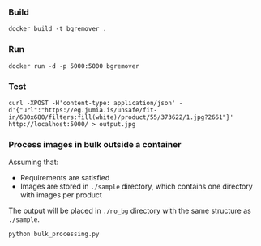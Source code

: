 ### Build
```shell
docker build -t bgremover .
```
### Run
```shell
docker run -d -p 5000:5000 bgremover
```

### Test
```shell
curl -XPOST -H'content-type: application/json' -d'{"url":"https://eg.jumia.is/unsafe/fit-in/680x680/filters:fill(white)/product/55/373622/1.jpg?2661"}' http://localhost:5000/ > output.jpg
```

### Process images in bulk outside a container
Assuming that:

- Requirements are satisfied
- Images are stored in `./sample` directory, which contains one directory with images
per product

The output will be placed in `./no_bg` directory with the same structure as `./sample`.

```shell
python bulk_processing.py
```